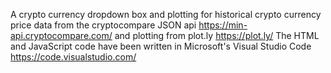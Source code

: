 A crypto currency dropdown box and plotting for historical crypto currency price data from the cryptocompare JSON api https://min-api.cryptocompare.com/ and plotting from plot.ly https://plot.ly/ The HTML and JavaScript code have been written in Microsoft's Visual Studio Code https://code.visualstudio.com/   
